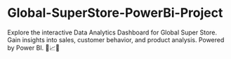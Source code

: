 # Global-SuperStore-PowerBi-Project
Explore the interactive Data Analytics Dashboard for Global Super Store. Gain insights into sales, customer behavior, and product analysis. Powered by Power BI. 🚀📈💼
